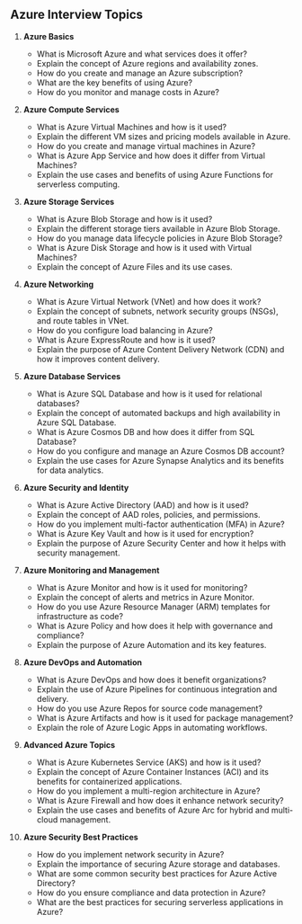 ## Azure Interview Topics

1. **Azure Basics**
    - What is Microsoft Azure and what services does it offer?
    - Explain the concept of Azure regions and availability zones.
    - How do you create and manage an Azure subscription?
    - What are the key benefits of using Azure?
    - How do you monitor and manage costs in Azure?

2. **Azure Compute Services**
    - What is Azure Virtual Machines and how is it used?
    - Explain the different VM sizes and pricing models available in Azure.
    - How do you create and manage virtual machines in Azure?
    - What is Azure App Service and how does it differ from Virtual Machines?
    - Explain the use cases and benefits of using Azure Functions for serverless computing.

3. **Azure Storage Services**
    - What is Azure Blob Storage and how is it used?
    - Explain the different storage tiers available in Azure Blob Storage.
    - How do you manage data lifecycle policies in Azure Blob Storage?
    - What is Azure Disk Storage and how is it used with Virtual Machines?
    - Explain the concept of Azure Files and its use cases.

4. **Azure Networking**
    - What is Azure Virtual Network (VNet) and how does it work?
    - Explain the concept of subnets, network security groups (NSGs), and route tables in VNet.
    - How do you configure load balancing in Azure?
    - What is Azure ExpressRoute and how is it used?
    - Explain the purpose of Azure Content Delivery Network (CDN) and how it improves content delivery.

5. **Azure Database Services**
    - What is Azure SQL Database and how is it used for relational databases?
    - Explain the concept of automated backups and high availability in Azure SQL Database.
    - What is Azure Cosmos DB and how does it differ from SQL Database?
    - How do you configure and manage an Azure Cosmos DB account?
    - Explain the use cases for Azure Synapse Analytics and its benefits for data analytics.

6. **Azure Security and Identity**
    - What is Azure Active Directory (AAD) and how is it used?
    - Explain the concept of AAD roles, policies, and permissions.
    - How do you implement multi-factor authentication (MFA) in Azure?
    - What is Azure Key Vault and how is it used for encryption?
    - Explain the purpose of Azure Security Center and how it helps with security management.

7. **Azure Monitoring and Management**
    - What is Azure Monitor and how is it used for monitoring?
    - Explain the concept of alerts and metrics in Azure Monitor.
    - How do you use Azure Resource Manager (ARM) templates for infrastructure as code?
    - What is Azure Policy and how does it help with governance and compliance?
    - Explain the purpose of Azure Automation and its key features.

8. **Azure DevOps and Automation**
    - What is Azure DevOps and how does it benefit organizations?
    - Explain the use of Azure Pipelines for continuous integration and delivery.
    - How do you use Azure Repos for source code management?
    - What is Azure Artifacts and how is it used for package management?
    - Explain the role of Azure Logic Apps in automating workflows.

9. **Advanced Azure Topics**
    - What is Azure Kubernetes Service (AKS) and how is it used?
    - Explain the concept of Azure Container Instances (ACI) and its benefits for containerized applications.
    - How do you implement a multi-region architecture in Azure?
    - What is Azure Firewall and how does it enhance network security?
    - Explain the use cases and benefits of Azure Arc for hybrid and multi-cloud management.

10. **Azure Security Best Practices**
    - How do you implement network security in Azure?
    - Explain the importance of securing Azure storage and databases.
    - What are some common security best practices for Azure Active Directory?
    - How do you ensure compliance and data protection in Azure?
    - What are the best practices for securing serverless applications in Azure?
